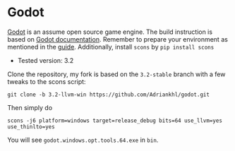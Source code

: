 # Godot

[Godot](https://github.com/godotengine/godot) is an assume open source game engine. The build instruction is based on [Godot documentation](https://docs.godotengine.org/en/3.2/development/compiling/compiling_for_windows.html). Remember to prepare your environment as mentioned in the [guide](https://github.com/Adriankhl/llvm-git-bash/blob/master/README.md). Additionally, install `scons` by `pip install scons`

* Tested version: 3.2

Clone the repository, my fork is based on the `3.2-stable` branch with a few tweaks to the scons script:

`git clone -b 3.2-llvm-win https://github.com/Adriankhl/godot.git`

Then simply do 

`scons -j6 platform=windows target=release_debug bits=64 use_llvm=yes use_thinlto=yes`

You will see `godot.windows.opt.tools.64.exe` in `bin`.
